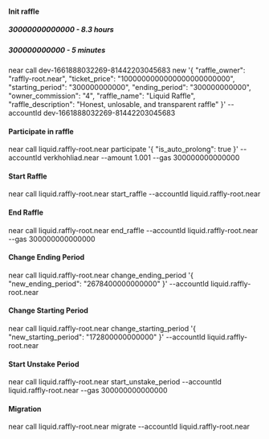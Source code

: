 #### Init raffle
##### 30000000000000 - 8.3 hours
##### 300000000000 - 5 minutes
near call dev-1661888032269-81442203045683 new '{ "raffle_owner": "raffly-root.near", "ticket_price": "1000000000000000000000000", "starting_period": "300000000000", "ending_period": "300000000000", "owner_commission": "4", "raffle_name": "Liquid Raffle", "raffle_description": "Honest, unlosable, and transparent raffle" }' --accountId dev-1661888032269-81442203045683

#### Participate in raffle
near call liquid.raffly-root.near participate '{ "is_auto_prolong": true }' --accountId verkhohliad.near --amount 1.001 --gas 300000000000000

#### Start Raffle
near call liquid.raffly-root.near start_raffle --accountId liquid.raffly-root.near

#### End Raffle
near call liquid.raffly-root.near end_raffle --accountId liquid.raffly-root.near --gas 300000000000000

#### Change Ending Period
near call liquid.raffly-root.near change_ending_period '{ "new_ending_period": "2678400000000000" }' --accountId liquid.raffly-root.near

#### Change Starting Period
near call liquid.raffly-root.near change_starting_period '{ "new_starting_period": "172800000000000" }' --accountId liquid.raffly-root.near

#### Start Unstake Period
near call liquid.raffly-root.near start_unstake_period --accountId liquid.raffly-root.near --gas 300000000000000

#### Migration
near call liquid.raffly-root.near migrate --accountId liquid.raffly-root.near
